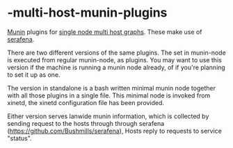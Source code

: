 # -multi-host-munin-plugins
[Munin](https://github.com/munin-monitoring/munin) plugins for
[single node multi host graphs](http://demo.munin-monitoring.org/vpn/multihost.vpn).
These make use of [serafena](https://github.com/Bushmills/serafena).

There are two different versions of the same plugins.
The set in munin-node is executed from regular munin-node, as plugins.
You may want to use this version if the machine is running a munin node already,
of if you're planning to set it up as one.

The version in standalone is a bash written minimal munin node together with
all those plugins in a single file. This minimal node is invoked from xinetd,
the xinetd configuration file has been provided.

Either version serves lanwide munin information, which is collected by sending
request to the hosts through through serafena (https://github.com/Bushmills/serafena),
Hosts reply to requests to service "status".
